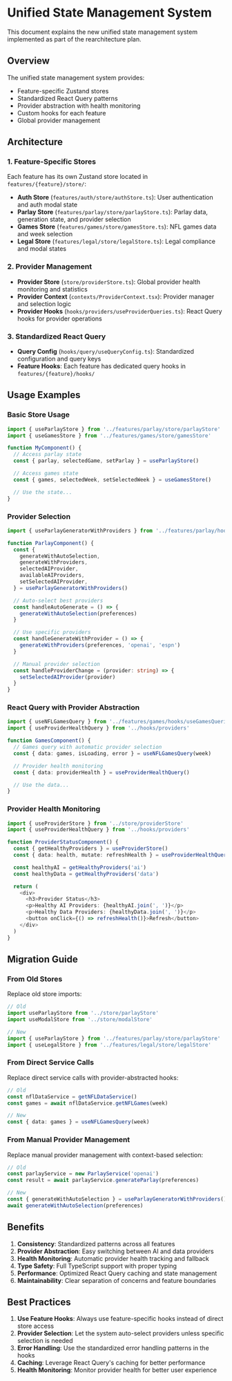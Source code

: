 # Unified State Management System

This document explains the new unified state management system implemented as part of the rearchitecture plan.

## Overview

The unified state management system provides:

- Feature-specific Zustand stores
- Standardized React Query patterns
- Provider abstraction with health monitoring
- Custom hooks for each feature
- Global provider management

## Architecture

### 1. Feature-Specific Stores

Each feature has its own Zustand store located in `features/{feature}/store/`:

- **Auth Store** (`features/auth/store/authStore.ts`): User authentication and auth modal state
- **Parlay Store** (`features/parlay/store/parlayStore.ts`): Parlay data, generation state, and provider selection
- **Games Store** (`features/games/store/gamesStore.ts`): NFL games data and week selection
- **Legal Store** (`features/legal/store/legalStore.ts`): Legal compliance and modal states

### 2. Provider Management

- **Provider Store** (`store/providerStore.ts`): Global provider health monitoring and statistics
- **Provider Context** (`contexts/ProviderContext.tsx`): Provider manager and selection logic
- **Provider Hooks** (`hooks/providers/useProviderQueries.ts`): React Query hooks for provider operations

### 3. Standardized React Query

- **Query Config** (`hooks/query/useQueryConfig.ts`): Standardized configuration and query keys
- **Feature Hooks**: Each feature has dedicated query hooks in `features/{feature}/hooks/`

## Usage Examples

### Basic Store Usage

```typescript
import { useParlayStore } from '../features/parlay/store/parlayStore'
import { useGamesStore } from '../features/games/store/gamesStore'

function MyComponent() {
  // Access parlay state
  const { parlay, selectedGame, setParlay } = useParlayStore()

  // Access games state
  const { games, selectedWeek, setSelectedWeek } = useGamesStore()

  // Use the state...
}
```

### Provider Selection

```typescript
import { useParlayGeneratorWithProviders } from '../features/parlay/hooks/useParlayGeneratorWithProviders'

function ParlayComponent() {
  const {
    generateWithAutoSelection,
    generateWithProviders,
    selectedAIProvider,
    availableAIProviders,
    setSelectedAIProvider,
  } = useParlayGeneratorWithProviders()

  // Auto-select best providers
  const handleAutoGenerate = () => {
    generateWithAutoSelection(preferences)
  }

  // Use specific providers
  const handleGenerateWithProvider = () => {
    generateWithProviders(preferences, 'openai', 'espn')
  }

  // Manual provider selection
  const handleProviderChange = (provider: string) => {
    setSelectedAIProvider(provider)
  }
}
```

### React Query with Provider Abstraction

```typescript
import { useNFLGamesQuery } from '../features/games/hooks/useGamesQueries'
import { useProviderHealthQuery } from '../hooks/providers'

function GamesComponent() {
  // Games query with automatic provider selection
  const { data: games, isLoading, error } = useNFLGamesQuery(week)

  // Provider health monitoring
  const { data: providerHealth } = useProviderHealthQuery()

  // Use the data...
}
```

### Provider Health Monitoring

```typescript
import { useProviderStore } from '../store/providerStore'
import { useProviderHealthQuery } from '../hooks/providers'

function ProviderStatusComponent() {
  const { getHealthyProviders } = useProviderStore()
  const { data: health, mutate: refreshHealth } = useProviderHealthQuery()

  const healthyAI = getHealthyProviders('ai')
  const healthyData = getHealthyProviders('data')

  return (
    <div>
      <h3>Provider Status</h3>
      <p>Healthy AI Providers: {healthyAI.join(', ')}</p>
      <p>Healthy Data Providers: {healthyData.join(', ')}</p>
      <button onClick={() => refreshHealth()}>Refresh</button>
    </div>
  )
}
```

## Migration Guide

### From Old Stores

Replace old store imports:

```typescript
// Old
import useParlayStore from '../store/parlayStore'
import useModalStore from '../store/modalStore'

// New
import { useParlayStore } from '../features/parlay/store/parlayStore'
import { useLegalStore } from '../features/legal/store/legalStore'
```

### From Direct Service Calls

Replace direct service calls with provider-abstracted hooks:

```typescript
// Old
const nflDataService = getNFLDataService()
const games = await nflDataService.getNFLGames(week)

// New
const { data: games } = useNFLGamesQuery(week)
```

### From Manual Provider Management

Replace manual provider management with context-based selection:

```typescript
// Old
const parlayService = new ParlayService('openai')
const result = await parlayService.generateParlay(preferences)

// New
const { generateWithAutoSelection } = useParlayGeneratorWithProviders()
await generateWithAutoSelection(preferences)
```

## Benefits

1. **Consistency**: Standardized patterns across all features
2. **Provider Abstraction**: Easy switching between AI and data providers
3. **Health Monitoring**: Automatic provider health tracking and fallback
4. **Type Safety**: Full TypeScript support with proper typing
5. **Performance**: Optimized React Query caching and state management
6. **Maintainability**: Clear separation of concerns and feature boundaries

## Best Practices

1. **Use Feature Hooks**: Always use feature-specific hooks instead of direct store access
2. **Provider Selection**: Let the system auto-select providers unless specific selection is needed
3. **Error Handling**: Use the standardized error handling patterns in the hooks
4. **Caching**: Leverage React Query's caching for better performance
5. **Health Monitoring**: Monitor provider health for better user experience
